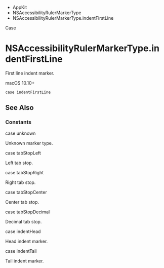 

- AppKit
- NSAccessibilityRulerMarkerType
-  NSAccessibilityRulerMarkerType.indentFirstLine 

Case

# NSAccessibilityRulerMarkerType.indentFirstLine

First line indent marker.

macOS 10.10+

``` source
case indentFirstLine
```

## See Also

### Constants

case unknown

Unknown marker type.

case tabStopLeft

Left tab stop.

case tabStopRight

Right tab stop.

case tabStopCenter

Center tab stop.

case tabStopDecimal

Decimal tab stop.

case indentHead

Head indent marker.

case indentTail

Tail indent marker.

